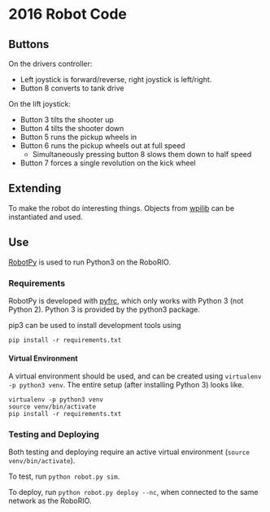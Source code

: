 2016 Robot Code
===============

## Buttons
On the drivers controller:
* Left joystick is forward/reverse, right joystick is left/right.
* Button 8 converts to tank drive

On the lift joystick:
* Button 3 tilts the shooter up
* Button 4 tilts the shooter down
* Button 5 runs the pickup wheels in
* Button 6 runs the pickup wheels out at full speed
  * Simultaneously pressing button 8 slows them down to half speed
* Button 7 forces a single revolution on the kick wheel

## Extending

To make the robot do interesting things. Objects from
[wpilib](http://robotpy.readthedocs.org/en/latest/wpilib.html) can be
instantiated and used.

## Use

[RobotPy](http://robotpy.readthedocs.org/en/latest/getting_started.html) is
used to run Python3 on the RoboRIO.

### Requirements

RobotPy is developed with [pyfrc](http://pyfrc.readthedocs.org/en/latest/),
which only works with Python 3 (not Python 2). Python 3 is provided by the
python3 package.

pip3 can be used to install development tools using
```
pip install -r requirements.txt
```

#### Virtual Environment

A virtual environment should be used, and can be created using
`virtualenv -p python3 venv`. The entire setup (after installing Python 3)
looks like.
```
virtualenv -p python3 venv
source venv/bin/activate
pip install -r requirements.txt
```

### Testing and Deploying

Both testing and deploying require an active virtual environment
(`source venv/bin/activate`).

To test, run `python robot.py sim`.

To deploy, run `python robot.py deploy --nc`, when connected to the same network
as the RoboRIO.
